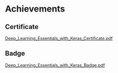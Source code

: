 

# Achievements
## Certificate
[Deep_Learning_Essentials_with_Keras_Certificate.pdf](https://prod-files-secure.s3.us-west-2.amazonaws.com/03e82b26-cccb-4906-bb56-adabcbdc0655/f5cf1405-8a02-49a4-beb6-3d50b033ba6e/Deep_Learning_Essentials_with_Keras_Certificate.pdf?X-Amz-Algorithm=AWS4-HMAC-SHA256&X-Amz-Content-Sha256=UNSIGNED-PAYLOAD&X-Amz-Credential=AKIAT73L2G45HZZMZUHI%2F20241017%2Fus-west-2%2Fs3%2Faws4_request&X-Amz-Date=20241017T051520Z&X-Amz-Expires=3600&X-Amz-Signature=99c7ed61ad9f34671d0d5f2d52a4109cf37873cb5e90027185fe59d69a720c61&X-Amz-SignedHeaders=host&x-id=GetObject)
## Badge
[Deep_Learning_Essentials_with_Keras_Badge.pdf](https://prod-files-secure.s3.us-west-2.amazonaws.com/03e82b26-cccb-4906-bb56-adabcbdc0655/5c209097-6d96-477f-a031-edc11aa6225f/Deep_Learning_Essentials_with_Keras_Badge.pdf?X-Amz-Algorithm=AWS4-HMAC-SHA256&X-Amz-Content-Sha256=UNSIGNED-PAYLOAD&X-Amz-Credential=AKIAT73L2G45HZZMZUHI%2F20241017%2Fus-west-2%2Fs3%2Faws4_request&X-Amz-Date=20241017T051520Z&X-Amz-Expires=3600&X-Amz-Signature=eea15bf3b03b1c9f2afb88d1ae82e868c7c426cd1b8d3510c08112c38c0ed033&X-Amz-SignedHeaders=host&x-id=GetObject)

